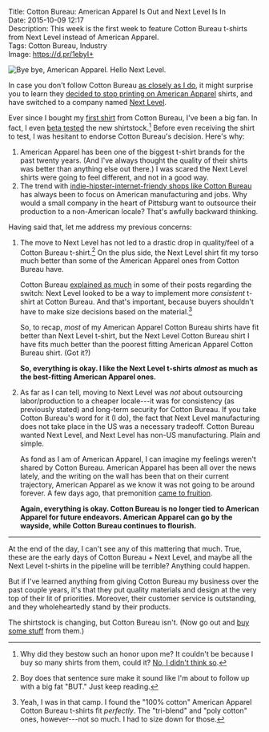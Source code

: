 Title: Cotton Bureau: American Apparel Is Out and Next Level Is In  
Date: 2015-10-09 12:17  
Description: This week is the first week to feature Cotton Bureau t-shirts from Next Level instead of American Apparel.  
Tags: Cotton Bureau, Industry  
Image: https://d.pr/1ebyI+  

![Bye bye, American Apparel. Hello Next Level.](https://d.pr/1ebyI+ "Next Level T-shirts")

In case you don't follow Cotton Bureau [as closely as I do][1], it might surprise you to learn they [decided to stop printing on American Apparel][2] shirts, and have switched to a company named [Next Level][3].

Ever since I bought my [first shirt][4] from Cotton Bureau, I've been a big fan. In fact, I even [beta tested][5] the new  shirtstock.[^1] Before even receiving the shirt to test, I was hesitant to endorse Cotton Bureau's decision. Here's why:

1. American Apparel has been one of the biggest t-shirt brands for the past twenty years. (And I've always thought the quality of their shirts was better than anything else out there.) I was scared the Next Level shirts were going to feel different, and not in a good way.
2. The trend with [indie-hipster-internet-friendy shops like Cotton Bureau][6] has always been to focus on American manufacturing and jobs. Why would a small company in the heart of Pittsburg want to outsource their production to a non-American locale? That's awfully backward thinking.

Having said that, let me address my previous concerns:

1. The move to Next Level has not led to a drastic drop in quality/feel of a Cotton Bureau t-shirt.[^2] On the plus side, the Next Level shirt fit my torso much better than some of the American Apparel ones from Cotton Bureau have. 

	Cotton Bureau [explained as much][7] in some of their posts regarding the switch: Next Level looked to be a way to implement more *consistent* t-shirt at Cotton Bureau. And that's important, because buyers shouldn't have to make size decisions based on the material.[^3]
	
	So, to recap, *most* of my American Apparel Cotton Bureau shirts have fit better than Next Level t-shirt, but the Next Level Cotton Bureau shirt I have fits much better than the poorest fitting American Apparel Cotton Bureau shirt. (Got it?)	
	
	**So, everything is okay. I like the Next Level t-shirts *almost* as much as the best-fitting American Apparel ones.**	
	
2. As far as I can tell, moving to Next Level was *not* about outsourcing labor/production to a cheaper locale---it was for consistency (as previously stated) and long-term security for Cotton Bureau. If you take Cotton Bureau's word for it (I do), the fact that Next Level manufacturing does not take place in the US was a necessary tradeoff. Cotton Bureau wanted Next Level, and Next Level has non-US manufacturing. Plain and simple.	

	As fond as I am of American Apparel, I can imagine my feelings weren't shared by Cotton Bureau. American Apparel has been all over the news lately, and the writing on the wall has been that on their current trajectory, American Apparel as we know it was not going to be around forever. A few days ago, that premonition [came to fruition][8].
	
	**Again, everything is okay. Cotton Bureau is no longer tied to American Apparel for future endeavors. American Apparel can go by the wayside, while Cotton Bureau continues to flourish.**
	
*** 

At the end of the day, I can't see any of this mattering that much. True, these are the early days of Cotton Bureau + Next Level, and maybe all the Next Level t-shirts in the pipeline will be terrible? Anything could happen. 

But if I've learned anything from giving Cotton Bureau my business over the past couple years, it's that they put quality materials and design at the very top of their lit of priorities. Moreover, their customer service is outstanding, and they wholeheartedly stand by their products.

The shirtstock is changing, but Cotton Bureau isn't. (Now go out and [buy some stuff][9] from them.)

[^1]: Why did they bestow such an honor upon me? It couldn't be because I buy so many shirts from them, could it? [No, I didn't think so][1].
[^2]: Boy does that sentence sure make it sound like I'm about to follow up with a big fat "BUT." Just keep reading.
[^3]: Yeah, I was in that camp. I found the "100% cotton" American Apparel Cotton Bureau t-shirts fit *perfectly*. The "tri-blend" and "poly cotton" ones, however---not so much. I had to size down for those.

[1]: /tags/Cotton%20Bureau "Posts tagged 'Cotton Bureau'"
[2]: https://cottonbureau.com/blog/we-re-making-the-switch "Cotton Bureau's blog post about the switch from American Apparel to Next Level"
[3]: http://www.nextlevelapparel.com/ "Next Level's terrible website"
[4]: https://cottonbureau.com/products/tapbots "Talbots' first shirt on Cotton Bureau"
[5]: https://cottonbureau.com/products/next-level-user-test "Cotton Bureau's beta test for Next Level shirts"
[6]: /2015/2/17/strip-district-firm-cotton-bureau-links-artists-to-t-shirt-lovers "My interview for Cotton Bureau"
[7]: https://cottonbureau.com/blog/testing-testing-wanna-help-us-test-some-tees "More explanation of the switch from Cotton Bureau"
[8]: http://www.nytimes.com/2015/10/06/business/american-apparel-files-for-bankruptcy.html?_r=0 "New York Times: American Apparel Fires for Bankruptcy"
[9]: http://www.cottonbureau.com "Cotton Bureau's website"